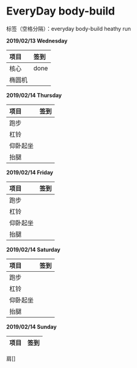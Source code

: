 ﻿# EveryDay body-build

标签（空格分隔）：everyday body-build heathy run 

**2019/02/13 Wednesday**

项目|签到
:---------------|:---------------
核心|done|
椭圆机||

**2019/02/14 Thursday**

项目|签到
:---------------|:---------------
跑步||
杠铃||
仰卧起坐||
抬腿||

**2019/02/14 Friday**

项目|签到
:---------------|:---------------
跑步||
杠铃||
仰卧起坐||
抬腿||

**2019/02/14 Saturday**

项目|签到
:---------------|:---------------
跑步||
杠铃||
仰卧起坐||
抬腿||

**2019/02/14 Sunday**

项目|签到
:---------------|:---------------
肩[]






